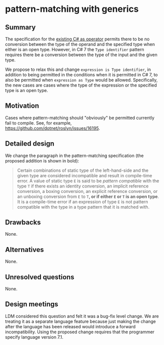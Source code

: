 # pattern-matching with generics

## Summary
[summary]: #summary

The specification for the [existing C# as operator](../../spec/expressions.md#the-as-operator) permits there to be no conversion between the type of the operand and the specified type when either is an open type. However, in C# 7 the `Type identifier` pattern requires there be a conversion between the type of the input and the given type.

We propose to relax this and change `expression is Type identifier`, in addition to being permitted in the conditions when it is permitted in C# 7, to also be permitted when `expression as Type` would be allowed. Specifically, the new cases are cases where the type of the expression or the specified type is an open type. 

## Motivation
[motivation]: #motivation

Cases where pattern-matching should "obviously" be permitted currently fail to compile. See, for example, https://github.com/dotnet/roslyn/issues/16195.

## Detailed design
[design]: #detailed-design

We change the paragraph in the pattern-matching specification (the proposed addition is shown in bold):

> Certain combinations of static type of the left-hand-side and the given type are considered incompatible and result in compile-time error. A value of static type `E` is said to be *pattern compatible* with the type `T` if there exists an identity conversion, an implicit reference conversion, a boxing conversion, an explicit reference conversion, or an unboxing conversion from `E` to `T`**, or if either `E` or `T` is an open type**. It is a compile-time error if an expression of type `E` is not pattern compatible with the type in a type pattern that it is matched with.

## Drawbacks
[drawbacks]: #drawbacks

None.

## Alternatives
[alternatives]: #alternatives

None.

## Unresolved questions
[unresolved]: #unresolved-questions

None.

## Design meetings

LDM considered this question and felt it was a bug-fix level change. We are treating it as a separate language feature because just making the change after the language has been released would introduce a forward incompatibility. Using the proposed change requires that the programmer specify language version 7.1.
